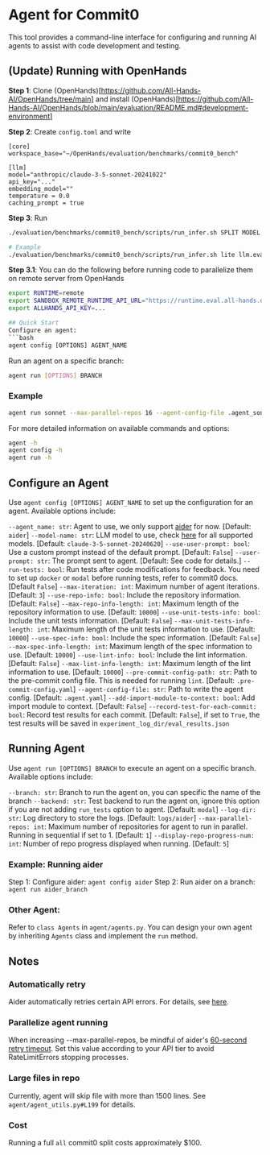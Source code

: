 # Agent for Commit0
This tool provides a command-line interface for configuring and running AI agents to assist with code development and testing.


## (Update) Running with OpenHands

**Step 1**: Clone (OpenHands)[https://github.com/All-Hands-AI/OpenHands/tree/main] and install (OpenHands)[https://github.com/All-Hands-AI/OpenHands/blob/main/evaluation/README.md#development-environment]

**Step 2**: Create `config.toml` and write

```
[core]
workspace_base="~/OpenHands/evaluation/benchmarks/commit0_bench"

[llm]
model="anthropic/claude-3-5-sonnet-20241022"
api_key="..."
embedding_model=""
temperature = 0.0
caching_prompt = true
```


**Step 3**: Run
```bash
./evaluation/benchmarks/commit0_bench/scripts/run_infer.sh SPLIT MODEL HEAD CodeActAgent 16 STEPS PARALLEL_NUMBER

# Example
./evaluation/benchmarks/commit0_bench/scripts/run_infer.sh lite llm.eval_deepseekv3 HEAD CodeActAgent 16 100 2
```

**Step 3.1**:
You can do the following before running code to parallelize them on remote server from OpenHands

```bash
export RUNTIME=remote
export SANDBOX_REMOTE_RUNTIME_API_URL="https://runtime.eval.all-hands.dev"
export ALLHANDS_API_KEY=...
```


```python
## Quick Start
Configure an agent:
```bash
agent config [OPTIONS] AGENT_NAME
```

Run an agent on a specific branch:
```bash
agent run [OPTIONS] BRANCH
```

### Example
```bash
agent run sonnet --max-parallel-repos 16 --agent-config-file .agent_sonnet.yaml   --commit0-config-file .commit0.yaml
```

For more detailed information on available commands and options:
```bash
agent -h
agent config -h
agent run -h
```
## Configure an Agent
Use `agent config [OPTIONS] AGENT_NAME` to set up the configuration for an agent.
Available options include:

`--agent_name: str`: Agent to use, we only support [aider](https://aider.chat/) for now. [Default: `aider`]
`--model-name: str`: LLM model to use, check [here](https://aider.chat/docs/llms.html) for all supported models. [Default: `claude-3-5-sonnet-20240620`]
`--use-user-prompt: bool`: Use a custom prompt instead of the default prompt. [Default: `False`]
`--user-prompt: str`: The prompt sent to agent. [Default: See code for details.]
`--run-tests: bool`: Run tests after code modifications for feedback. You need to set up `docker` or `modal` before running tests, refer to commit0 docs. [Default `False`]
`--max-iteration: int`: Maximum number of agent iterations. [Default: `3`]
`--use-repo-info: bool`: Include the repository information. [Default: `False`]
`--max-repo-info-length: int`: Maximum length of the repository information to use. [Default: `10000`]
`--use-unit-tests-info: bool`: Include the unit tests information. [Default: `False`]
`--max-unit-tests-info-length: int`: Maximum length of the unit tests information to use. [Default: `10000`]
`--use-spec-info: bool`: Include the spec information. [Default: `False`]
`--max-spec-info-length: int`: Maximum length of the spec information to use. [Default: `10000`]
`--use-lint-info: bool`: Include the lint information. [Default: `False`]
`--max-lint-info-length: int`: Maximum length of the lint information to use. [Default: `10000`]
`--pre-commit-config-path: str`: Path to the pre-commit config file. This is needed for running `lint`. [Default: `.pre-commit-config.yaml`]
`--agent-config-file: str`: Path to write the agent config. [Default: `.agent.yaml`]
`--add-import-module-to-context: bool`: Add import module to context. [Default: `False`]
`--record-test-for-each-commit: bool`: Record test results for each commit. [Default: `False`], if set to `True`, the test results will be saved in `experiment_log_dir/eval_results.json`

## Running Agent
Use `agent run [OPTIONS] BRANCH` to execute an agent on a specific branch.
Available options include:

`--branch: str`: Branch to run the agent on, you can specific the name of the branch
`--backend: str`: Test backend to run the agent on, ignore this option if you are not adding `run_tests` option to agent. [Default: `modal`]
`--log-dir: str`: Log directory to store the logs. [Default: `logs/aider`]
`--max-parallel-repos: int`: Maximum number of repositories for agent to run in parallel. Running in sequential if set to 1. [Default: `1`]
`--display-repo-progress-num: int`: Number of repo progress displayed when running. [Default: `5`]


### Example: Running aider
Step 1: Configure aider: `agent config aider`
Step 2: Run aider on a branch: `agent run aider_branch`

### Other Agent:
Refer to `class Agents` in `agent/agents.py`. You can design your own agent by inheriting `Agents` class and implement the `run` method.

## Notes

### Automatically retry
Aider automatically retries certain API errors. For details, see [here](https://github.com/paul-gauthier/aider/blob/75e1d519da9b328b0eca8a73ee27278f1289eadb/aider/sendchat.py#L17).

### Parallelize agent running
When increasing --max-parallel-repos, be mindful of aider's [60-second retry timeout](https://github.com/paul-gauthier/aider/blob/75e1d519da9b328b0eca8a73ee27278f1289eadb/aider/sendchat.py#L39). Set this value according to your API tier to avoid RateLimitErrors stopping processes.

### Large files in repo
Currently, agent will skip file with more than 1500 lines. See `agent/agent_utils.py#L199` for details.

### Cost
Running a full `all` commit0 split costs approximately $100.

